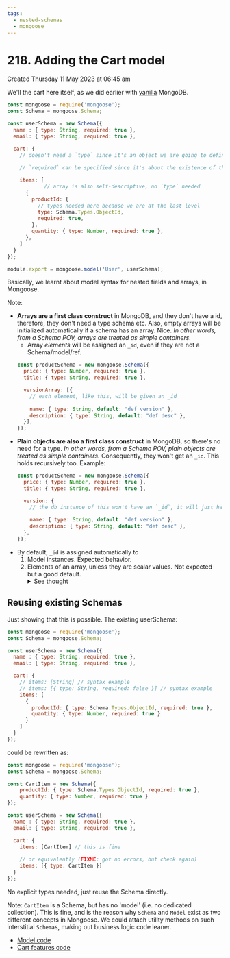 ```yaml
---
tags:
  - nested-schemas
  - mongoose
---
```

# 218. Adding the Cart model
Created Thursday 11 May 2023 at 06:45 am

We'll the cart here itself, as we did earlier with [vanilla](obsidian://open?vault=nodejs-notes&file=home%2F4_resource_itineraries%2F2_Node_js_complete_guide_academind%2F12_Working_with_NoSQL_and_MongoDB%2F196) MongoDB.

```js
const mongoose = require('mongoose');
const Schema = mongoose.Schema;

const userSchema = new Schema({
  name : { type: String, required: true },
  email: { type: String, required: true },

  cart: {
    // doesn't need a `type` since it's an object we are going to define
    
    // `required` can be specified since it's about the existence of the key `cart` itself. BUT THIS GIVES AN ERROR, FIXME: why?

    items: [
		    // array is also self-descriptive, no `type` needed
	  {
        productId: {
          // types needed here because we are at the last level
          type: Schema.Types.ObjectId,
          required: true,
        },
        quantity: { type: Number, required: true },
      },
    ]
  }
});

module.export = mongoose.model('User', userSchema);
```
Basically, we learnt about model syntax for nested fields and arrays, in Mongoose.

Note:
- **Arrays are a first class construct** in MongoDB, and they don't have a id, therefore, they don't need a type schema etc. Also, empty arrays will be initialized automatically if a schema has an array. Nice. *In other words, from a Schema POV, arrays are treated as simple containers.*
	- Array _elements_ will be assigned an `_id`, even if they are not a Schema/model/ref.
	```js
	const productSchema = new mongoose.Schema({
	  price: { type: Number, required: true },
	  title: { type: String, required: true },
	
	  versionArray: [{
	    // each element, like this, will be given an _id
	    
	    name: { type: String, default: "def version" },
	    description: { type: String, default: "def desc" },
	  }],
	});
	```
- **Plain objects are also a first class construct** in MongoDB, so there's no need for a type. *In other words, from a Schema POV, plain objects are treated as simple containers.*  Consequently, they won't get an `_id`. This holds recursively too. Example:
	```js
	const productSchema = new mongoose.Schema({
	  price: { type: Number, required: true },
	  title: { type: String, required: true },
	
	  version: {
	    // the db instance of this won't have an `_id`, it will just have name and description fields
	    
	    name: { type: String, default: "def version" },
	    description: { type: String, default: "def desc" },
	  },
	});
	```
- By default, `_id` is assigned automatically to
	1. Model instances. Expected behavior.
	2. Elements of an array, unless they are scalar values. Not expected but a good default. <details><summary>See thought</summary>This is interesting - plain elements are not part of any model, and don't reside in their dedicated collection, just saying. This is very helpful anyway, since using index as primary key is bad, and an extra argument just for doing it would have been extra work.</details>


## Reusing existing Schemas
Just showing that this is possible. The existing userSchema:
```js
const mongoose = require('mongoose');
const Schema = mongoose.Schema;

const userSchema = new Schema({
  name : { type: String, required: true },
  email: { type: String, required: true },

  cart: {
    // items: [String] // syntax example
    // items: [{ type: String, required: false }] // syntax example
    items: [
      { 
        productId: { type: Schema.Types.ObjectId, required: true }, 
        quantity: { type: Number, required: true } 
      }
    ]
  }
});
```
could be rewritten as:
```js
const mongoose = require('mongoose');
const Schema = mongoose.Schema;

const CartItem = new Schema({
	productId: { type: Schema.Types.ObjectId, required: true }, 
	quantity: { type: Number, required: true } 
});

const userSchema = new Schema({
  name : { type: String, required: true },
  email: { type: String, required: true },

  cart: {
    items: [CartItem] // this is fine
    
    // or equivalently (FIXME: got no errors, but check again)
    items: [{ type: CartItem }]
  }
});
```
No explicit types needed, just reuse the Schema directly.

Note: `CartItem` is a Schema, but has no 'model' (i.e. no dedicated collection). This is fine, and is the reason why `Schema` and `Model` exist as two different concepts in Mongoose. We could attach utility methods on such interstitial `Schema`s, making out business logic code leaner.

- [Model code](https://github.com/exemplar-codes/online-shop-with-nosql-mongoose/commit/3e58f32012c98a14a4bb2a542b32245108cc7674)
- [Cart features code](https://github.com/exemplar-codes/online-shop-with-nosql-mongoose/commit/5094391a7e41ec0dcb5b6c30736f1da8ee59829b)
